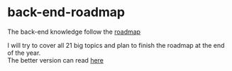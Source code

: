 # back-end-roadmap
The back-end knowledge follow the [roadmap](https://roadmap.sh/backend)

I will try to cover all 21 big topics and plan to finish the roadmap at the end of the year.  
The better version can read [here](https://hiendinhngoc.memos.pub/back-end-roadmap)
